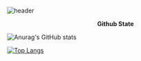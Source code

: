 ![header](https://capsule-render.vercel.app/api?type=waving&color=FFC0CB&height=300&section=header&text=Roopy%20Github&fontSize=90)


<p class="tit" style="text-align: center;"><b>Github State</b></p>
<div>
  
  ![Anurag's GitHub stats](https://github-readme-stats.vercel.app/api?username=21929457&show_icons=true&theme=radical)

  [![Top Langs](https://github-readme-stats.vercel.app/api/top-langs/?username=21929457&layout=pie)](https://github.com/anuraghazra/github-readme-stats)

</div>
